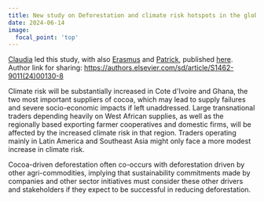```yaml
---
title: New study on Deforestation and climate risk hotspots in the global cocoa value chain
date: 2024-06-14
image:
  focal_point: 'top'
---
```


<!--more-->

[Claudia](https://landsystems-lab.earth/author/claudia-paitan/) led this study, with also [Erasmus](https://landsystems-lab.earth/author/erasmus-zuermgassen/)  and [Patrick](https://landsystems-lab.earth/author/patrick-meyfroidt/), published [here](https://doi.org/10.1016/j.envsci.2024.103796).
Author link for sharing: https://authors.elsevier.com/sd/article/S1462-9011(24)00130-8 

Climate risk will be substantially increased in Cote d'Ivoire and Ghana, the two most important suppliers of cocoa, which may lead to supply failures and severe socio-economic impacts if left unaddressed. Large transnational traders depending heavily on West African supplies, as well as the regionally based exporting farmer cooperatives and domestic firms, will be affected by the increased climate risk in that region. Traders operating mainly in Latin America and Southeast Asia might only face a more modest increase in climate risk.

Cocoa-driven deforestation often co-occurs with deforestation driven by other agri-commodities, implying that sustainability commitments made by companies and other sector initiatives must consider these other drivers and stakeholders if they expect to be successful in reducing deforestation. 